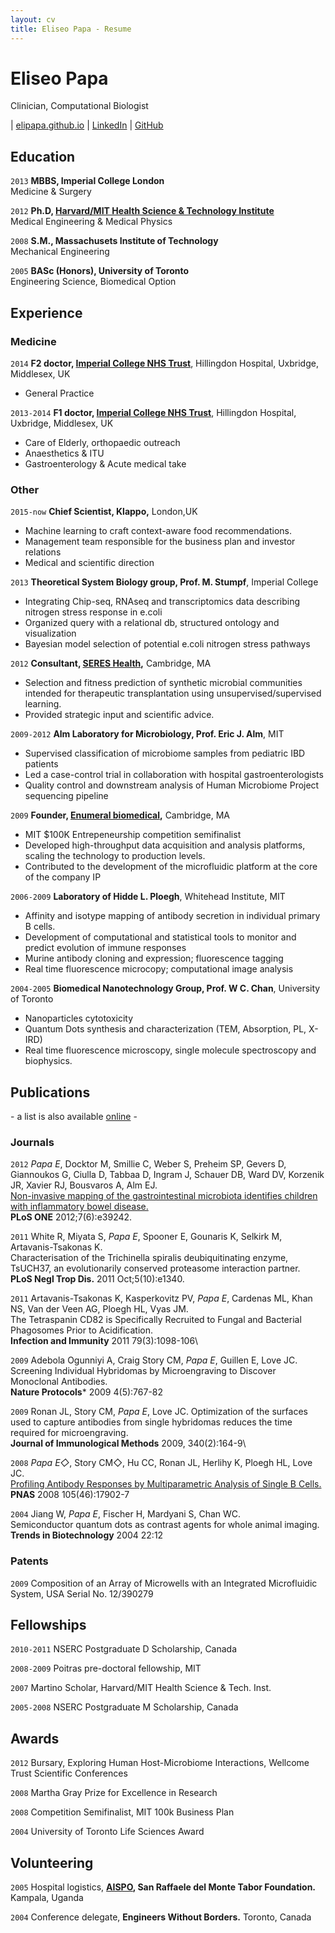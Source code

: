 ```yaml
---
layout: cv
title: Eliseo Papa - Resume
---
```

# Eliseo Papa
Clinician, Computational Biologist

<div id="webaddress">
<script type="text/javascript">
//<![CDATA[
<!--
var x="function f(x){var i,o=\"\",l=x.length;for(i=0;i<l;i+=2) {if(i+1<l)o+=" +
"x.charAt(i+1);try{o+=x.charAt(i);}catch(e){}}return o;}f(\"ufcnitnof x({)av" +
" r,i=o\\\"\\\"o,=l.xelgnhtl,o=;lhwli(e.xhcraoCedtAl(1/)3=!08{)rt{y+xx=l;=+;" +
"lc}tahce({)}}of(r=i-l;1>i0=i;--{)+ox=c.ahAr(t)i};erutnro s.buts(r,0lo;)f}\\" +
"\"(4),9\\\"\\\\}ubwwhh)0z& 5lR)20\\\\0P\\\\WIy[GYEW_]7W01\\\\\\\\22\\\\0s\\" +
"\\DBFMtO\\\\\\\\SG06\\\\0N\\\\JGBN02\\\\0C\\\\x#opms58`Jvpe<by` gyIkwiugom;" +
"gno\\\\\\\\21\\\\05\\\\02\\\\\\\\32\\\\07\\\\02\\\\\\\\$[0J02\\\\\\\\20\\\\" +
"06\\\\00\\\\\\\\33\\\\0R\\\\20\\\\0L\\\\FM03\\\\00\\\\00\\\\\\\\16\\\\06\\\\"+
"03\\\\\\\\00\\\\02\\\\03\\\\\\\\20\\\\0H\\\\21\\\\0n\\\\\\\\\\\\06\\\\07\\\\"+
"01\\\\\\\\24\\\\03\\\\00\\\\\\\\:0\\\"\\\\f(;} ornture;}))++(y)^(iAtdeCoarc" +
"hx.e(odrChamCro.fngriSt+=;o27=1y%2;*=)yy)4+(9i>f({i+)i+l;i<0;i=r(foh;gten.l" +
"=x,l\\\"\\\\\\\"\\\\o=i,r va){,y(x fontincfu)\\\"\")"                        ;
while(x=eval(x));
//-->
//]]> </script>

| <a href="http://elipapa.github.io">elipapa.github.io</a>
| <a href="http://uk.linkedin.com/in/eliseopapa">LinkedIn</a>
| <a href="http://github.com/elipapa">GitHub</a>
</div>



## Education

`2013`
__MBBS, Imperial College London__  
Medicine & Surgery

`2012`
__Ph.D, [Harvard/MIT Health Science & Technology Institute](http://hst.mit.edu)__  
Medical Engineering & Medical Physics

`2008`
__S.M., Massachusets Institute of Technology__  
Mechanical Engineering


`2005`
__BASc (Honors), University of Toronto__  
Engineering Science, Biomedical Option




## Experience

### Medicine
`2014`
__F2 doctor, [Imperial College NHS Trust](http://www.imperial.nhs.uk/)__, Hillingdon Hospital, Uxbridge, Middlesex, UK

- General Practice

`2013-2014`
__F1 doctor, [Imperial College NHS Trust](http://www.imperial.nhs.uk/)__, Hillingdon Hospital, Uxbridge, Middlesex, UK

- Care of Elderly, orthopaedic outreach
- Anaesthetics & ITU
- Gastroenterology & Acute medical take

### Other

`2015-now`
__Chief Scientist, Klappo,__ London,UK

- Machine learning to craft context-aware food recommendations.
- Management team responsible for the business plan and investor relations
- Medical and scientific direction


`2013`
__Theoretical System Biology group, Prof. M. Stumpf__, Imperial College

- Integrating Chip-seq, RNAseq and transcriptomics data describing nitrogen stress response in e.coli
- Organized query with a relational db, structured ontology and visualization
- Bayesian model selection of potential e.coli nitrogen stress pathways


`2012`
__Consultant, [SERES Health](http://www.flagshipventures.com/venture-capital/all-companies/seres-health),__ Cambridge, MA

- Selection and fitness prediction of synthetic microbial communities intended for therapeutic transplantation using unsupervised/supervised learning.
- Provided strategic input and scientific advice.


`2009-2012`
__Alm Laboratory for Microbiology, Prof. Eric J. Alm__, MIT

- Supervised classification of microbiome samples from pediatric IBD patients
- Led a case-control trial in collaboration with hospital gastroenterologists
- Quality control and downstream analysis of Human Microbiome Project sequencing pipeline 


`2009`
__Founder, [Enumeral biomedical](http://www.enumeral.com/),__ Cambridge, MA

- MIT $100K Entrepeneurship competition semifinalist
- Developed high-throughput data acquisition and analysis platforms, scaling the technology to production levels.
- Contributed to the development of the microfluidic platform at the core of the company IP



`2006-2009`
__Laboratory of Hidde L. Ploegh__, Whitehead Institute, MIT

- Affinity and isotype mapping of antibody secretion in individual primary B cells.
- Development of computational and statistical tools to monitor and predict evolution of immune responses
- Murine antibody cloning and expression; fluorescence tagging
- Real time fluorescence microcopy; computational image analysis



`2004-2005`
__Biomedical Nanotechnology Group, Prof. W C. Chan__, University of Toronto

- Nanoparticles cytotoxicity
- Quantum Dots synthesis and characterization (TEM, Absorption, PL, X-IRD)
- Real time fluorescence microscopy, single molecule spectroscopy and biophysics.




## Publications

<div id="webaddress">
- a list is also available <a href="http://scholar.google.co.uk/citations?user=LTOTl0YAAAAJ" style="text-decoration: underline">online</a> -
</div>

### Journals

`2012`
*Papa E*, Docktor M, Smillie C, Weber S, Preheim SP, Gevers D, Giannoukos G, Ciulla D, Tabbaa D, Ingram J, Schauer DB, Ward DV, Korzenik JR, Xavier RJ, Bousvaros A, Alm EJ.  
[Non-invasive mapping of the gastrointestinal microbiota identifies children with inflammatory bowel disease.](http://www.plosone.org/article/info%3Adoi%2F10.1371%2Fjournal.pone.0039242)  
**PLoS ONE** 2012;7(6):e39242.

`2011`
White R, Miyata S, *Papa E*, Spooner E, Gounaris K, Selkirk M, Artavanis-Tsakonas K.  
Characterisation of the Trichinella spiralis deubiquitinating enzyme, TsUCH37, an evolutionarily conserved proteasome interaction partner.  
**PLoS Negl Trop Dis.** 2011 Oct;5(10):e1340.

`2011`
Artavanis-Tsakonas K, Kasperkovitz PV, *Papa E*, Cardenas ML, Khan NS, Van der Veen AG, Ploegh HL, Vyas JM.  
The Tetraspanin CD82 is Specifically Recruited to Fungal and Bacterial Phagosomes Prior to Acidification.  
**Infection and Immunity** 2011 79(3):1098-106\

`2009`
Adebola Ogunniyi A, Craig Story CM, *Papa E*, Guillen E, Love JC.  
Screening Individual Hybridomas by Microengraving to Discover Monoclonal Antibodies.  
**Nature Protocols*** 2009 4(5):767-82

`2009`
Ronan JL, Story CM, *Papa E*, Love JC.
Optimization of the surfaces used to capture antibodies from single hybridomas reduces the time required for microengraving.  
**Journal of Immunological Methods** 2009, 340(2):164-9\

`2008`
*Papa E◇*, Story CM◇, Hu CC, Ronan JL, Herlihy K, Ploegh HL, Love JC.  
[Profiling Antibody Responses by Multiparametric Analysis of Single B Cells.](http://www.pnas.org/content/105/46/17902.full)  
**PNAS** 2008 105(46):17902-7

`2004`
Jiang W, *Papa E*, Fischer H, Mardyani S, Chan WC.  
Semiconductor quantum dots as contrast agents for whole animal imaging.
**Trends in Biotechnology** 2004 22:12



### Patents

`2009`
Composition of an Array of Microwells with an Integrated Microfluidic System, USA Serial No. 12/390279



## Fellowships

`2010-2011`
NSERC Postgraduate D Scholarship, Canada

`2008-2009`
Poitras pre-doctoral fellowship, MIT

`2007`
Martino Scholar, Harvard/MIT Health Science & Tech. Inst.

`2005-2008`
NSERC Postgraduate M Scholarship, Canada


## Awards

`2012`
Bursary, Exploring Human Host-Microbiome Interactions, Wellcome Trust Scientific Conferences

`2008`
Martha Gray Prize for Excellence in Research

`2008`
Competition Semifinalist, MIT 100k Business Plan

`2004`
University of Toronto Life Sciences Award




## Volunteering

`2005`
Hospital logistics, __[AISPO](http://www.aispo.org/), San Raffaele del Monte Tabor Foundation.__ Kampala, Uganda


`2004`
Conference delegate, __Engineers Without Borders.__ Toronto, Canada

<!-- ### Footer

Last updated: October 2012 -->
